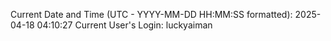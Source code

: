 Current Date and Time (UTC - YYYY-MM-DD HH:MM:SS formatted): 2025-04-18 04:10:27
Current User's Login: luckyaiman
